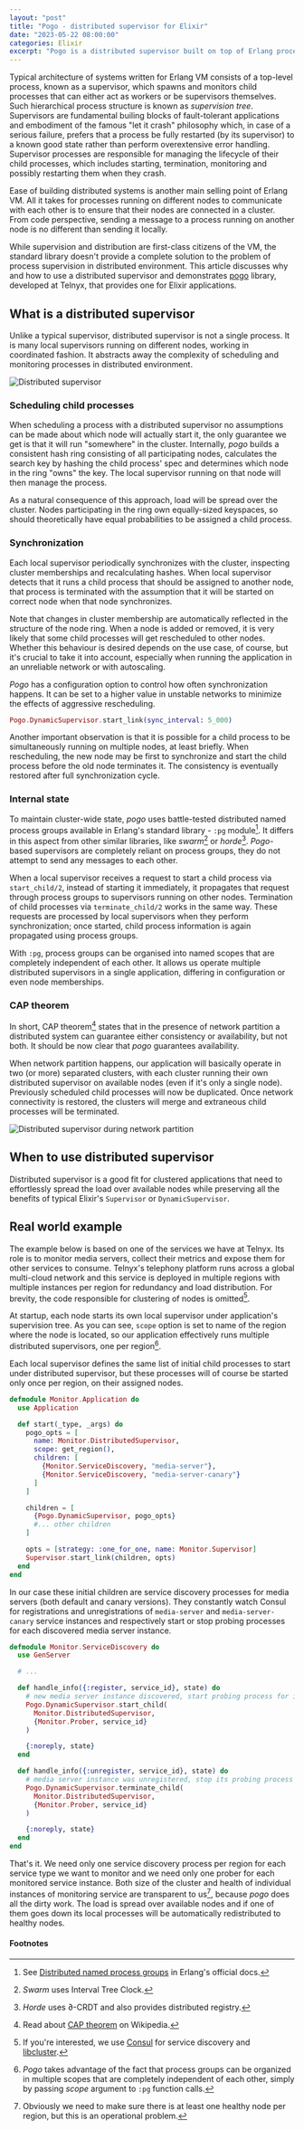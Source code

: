 ```yaml
---
layout: "post"
title: "Pogo - distributed supervisor for Elixir"
date: "2023-05-22 08:00:00"
categories: Elixir
excerpt: "Pogo is a distributed supervisor built on top of Erlang process groups. It abstracts away the complexity of process scheduling and supervision in distributed environment."
---
```


Typical architecture of systems written for Erlang VM consists of a top-level process, known as a supervisor, which spawns and monitors child processes that can either act as workers or be supervisors themselves. Such hierarchical process structure is known as _supervision tree_. Supervisors are fundamental builing blocks of fault-tolerant applications and embodiment of the famous "let it crash" philosophy which, in case of a serious failure, prefers that a process be fully restarted (by its supervisor) to a known good state rather than perform overextensive error handling. Supervisor processes are responsible for managing the lifecycle of their child processes, which includes starting, termination, monitoring and possibly restarting them when they crash.

Ease of building distributed systems is another main selling point of Erlang VM. All it takes for processes running on different nodes to communicate with each other is to ensure that their nodes are connected in a cluster. From code perspective, sending a message to a process running on another node is no different than sending it locally.

While supervision and distribution are first-class citizens of the VM, the standard library doesn't provide a complete solution to the problem of process supervision in distributed environment. This article discusses why and how to use a distributed supervisor and demonstrates [pogo](https://github.com/team-telnyx/pogo) library, developed at Telnyx, that provides one for Elixir applications.

## What is a distributed supervisor

Unlike a typical supervisor, distributed supervisor is not a single process. It is many local supervisors running on different nodes, working in coordinated fashion. It abstracts away the complexity of scheduling and monitoring processes in distributed environment.

![Distributed supervisor](/assets/images/posts/pogo/pogo-distributed-supervisor.png)

### Scheduling child processes

When scheduling a process with a distributed supervisor no assumptions can be made about which node will actually start it, the only guarantee we get is that it will run "somewhere" in the cluster. Internally, _pogo_ builds a consistent hash ring consisting of all participating nodes, calculates the search key by hashing the child process' spec and determines which node in the ring "owns" the key. The local supervisor running on that node will then manage the process.

As a natural consequence of this approach, load will be spread over the cluster. Nodes participating in the ring own equally-sized keyspaces, so should theoretically have equal probabilities to be assigned a child process.

### Synchronization

Each local supervisor periodically synchronizes with the cluster, inspecting cluster memberships and recalculating hashes. When local supervisor detects that it runs a child process that should be assigned to another node, that process is terminated with the assumption that it will be started on correct node when that node synchronizes.

Note that changes in cluster membership are automatically reflected in the structure of the node ring. When a node is added or removed, it is very likely that some child processes will get rescheduled to other nodes. Whether this behaviour is desired depends on the use case, of course, but it's crucial to take it into account, especially when running the application in an unreliable network or with autoscaling.

_Pogo_ has a configuration option to control how often synchronization happens. It can be set to a higher value in unstable networks to minimize the effects of aggressive rescheduling.

```elixir
Pogo.DynamicSupervisor.start_link(sync_interval: 5_000)
```

Another important observation is that it is possible for a child process to be simultaneously running on multiple nodes, at least briefly. When rescheduling, the new node may be first to synchronize and start the child process before the old node terminates it. The consistency is eventually restored after full synchronization cycle.

### Internal state

To maintain cluster-wide state, _pogo_ uses battle-tested distributed named process groups available in Erlang's standard library - `:pg` module[^1]. It differs in this aspect from other similar libraries, like _swarm_[^2] or _horde_[^3]. _Pogo_-based supervisors are completely reliant on process groups, they do not attempt to send any messages to each other.

When a local supervisor receives a request to start a child process via `start_child/2`, instead of starting it immediately, it propagates that request through process groups to supervisors running on other nodes. Termination of child processes via `terminate_child/2` works in the same way. These requests are processed by local supervisors when they perform synchronization; once started, child process information is again propagated using process groups.

With `:pg`, process groups can be organised into named scopes that are completely independent of each other. It allows us operate multiple distributed supervisors in a single application, differing in configuration or even node memberships.

### CAP theorem

In short, CAP theorem[^4] states that in the presence of network partition a distributed system can guarantee either consistency or availability, but not both. It should be now clear that _pogo_ guarantees availability.

When network partition happens, our application will basically operate in two (or more) separated clusters, with each cluster running their own distributed supervisor on available nodes (even if it's only a single node). Previously scheduled child processes will now be duplicated. Once network connectivity is restored, the clusters will merge and extraneous child processes will be terminated.

![Distributed supervisor during network partition](/assets/images/posts/pogo/pogo-distributed-supervisor-network-partition.png)

## When to use distributed supervisor

Distributed supervisor is a good fit for clustered applications that need to effortlessly spread the load over available nodes while preserving all the benefits of typical Elixir's `Supervisor` or `DynamicSupervisor`.

## Real world example

The example below is based on one of the services we have at Telnyx. Its role is to monitor media servers, collect their metrics and expose them for other services to consume. Telnyx's telephony platform runs across a global multi-cloud network and this service is deployed in multiple regions with multiple instances per region for redundancy and load distribution. For brevity, the code responsible for clustering of nodes is omitted[^5].

At startup, each node starts its own local supervisor under application's supervision tree. As you can see, `scope` option is set to name of the region where the node is located, so our application effectively runs multiple distributed supervisors, one per region[^6].

Each local supervisor defines the same list of initial child processes to start under distributed supervisor, but these processes will of course be started only once per region, on their assigned nodes.

```elixir
defmodule Monitor.Application do
  use Application

  def start(_type, _args) do
    pogo_opts = [
      name: Monitor.DistributedSupervisor,
      scope: get_region(),
      children: [
        {Monitor.ServiceDiscovery, "media-server"},
        {Monitor.ServiceDiscovery, "media-server-canary"}
      ]
    ]

    children = [
      {Pogo.DynamicSupervisor, pogo_opts}
      #... other children
    ]

    opts = [strategy: :one_for_one, name: Monitor.Supervisor]
    Supervisor.start_link(children, opts)
  end
end
```

In our case these initial children are service discovery processes for media servers (both default and canary versions). They constantly watch Consul for registrations and unregistrations of `media-server` and `media-server-canary` service instances and respectively start or stop probing processes for each discovered media server instance.

```elixir
defmodule Monitor.ServiceDiscovery do
  use GenServer

  # ...

  def handle_info({:register, service_id}, state) do
    # new media server instance discovered, start probing process for it
    Pogo.DynamicSupervisor.start_child(
      Monitor.DistributedSupervisor,
      {Monitor.Prober, service_id}
    )

    {:noreply, state}
  end

  def handle_info({:unregister, service_id}, state) do
    # media server instance was unregistered, stop its probing process
    Pogo.DynamicSupervisor.terminate_child(
      Monitor.DistributedSupervisor,
      {Monitor.Prober, service_id}
    )

    {:noreply, state}
  end
end
```

That's it. We need only one service discovery process per region for each service type we want to monitor and we need only one prober for each monitored service instance. Both size of the cluster and health of individual instances of monitoring service are transparent to us[^7], because _pogo_ does all the dirty work. The load is spread over available nodes and if one of them goes down its local processes will be automatically redistributed to healthy nodes.

#### Footnotes

[^1]: See [Distributed named process groups](https://www.erlang.org/doc/man/pg.html) in Erlang's official docs.

[^2]: _Swarm_ uses Interval Tree Clock.

[^3]: _Horde_ uses ∂-CRDT and also provides distributed registry.

[^4]: Read about [CAP theorem](https://en.wikipedia.org/wiki/CAP_theorem) on Wikipedia.

[^5]: If you're interested, we use [Consul](https://www.consul.io/) for service discovery and [libcluster](https://github.com/bitwalker/libcluster).

[^6]: _Pogo_ takes advantage of the fact that process groups can be organized in multiple scopes that are completely independent of each other, simply by passing _scope_ argument to `:pg` function calls.

[^7]: Obviously we need to make sure there is at least one healthy node per region, but this is an operational problem.

